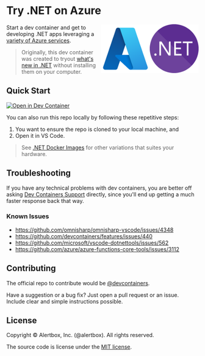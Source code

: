 # Try .NET on Azure

[<img align="right" alt=".NET C-sharp" width="128rem" src="https://raw.githubusercontent.com/github/explore/93d8a67084f94b2a444e510199a6e7622e5b09a3/topics/dotnet/dotnet.png" />][dotnet-quick-start]

[<img align="right" alt=".NET C-sharp" width="128rem" src="https://raw.githubusercontent.com/github/explore/eaef8552d8b082ffafe2bfc8a5023d47da904aac/topics/azure/azure.png" />][dotnet-quick-start]



Start a dev container and get to developing .NET apps leveraging a [variety of Azure services][az-services-for-dotnet].

> Originally, this dev container was created to tryout [what's new in .NET][dotnet-whats-new] without installing them on your computer.

[dotnet-quick-start]: https://learn.microsoft.com/en-us/dotnet/
[az-services-for-dotnet]: https://learn.microsoft.com/en-us/dotnet/azure/key-azure-services
[dotnet-whats-new]: https://learn.microsoft.com/en-us/dotnet/core/whats-new/



## Quick Start

[![Open in Dev Container](https://img.shields.io/static/v1?style=for-the-badge&label=Dev+Container&message=Open&color=blue&logo=visualstudiocode)](https://vscode.dev/redirect?url=vscode://ms-vscode-remote.remote-containers/cloneInVolume?url=https://github.com/alertbox/try-dotnet-on-azure)



You can also run this repo locally by following these repetitive steps:

1. You want to ensure the repo is cloned to your local machine, and 
2. Open it in VS Code.



>  See [.NET Docker Images][dotnet-docker-images] for other variations that suites your hardware.

[dotnet-docker-images]: https://hub.docker.com/_/microsoft-dotnet-sdk/



## Troubleshooting

If you have any technical problems with dev containers, you are better off asking [Dev Containers Support][devcontainers-support] directly, since you'll end up getting a much faster response back that way.

[devcontainers-support]: https://github.com/devcontainers/community/discussions/3



### Known Issues

- https://github.com/omnisharp/omnisharp-vscode/issues/4348
- https://github.com/devcontainers/features/issues/440
- https://github.com/microsoft/vscode-dotnettools/issues/562
- https://github.com/azure/azure-functions-core-tools/issues/3112



## Contributing

The official repo to contribute would be [@devcontainers][devcontainers-repo].

Have a suggestion or a bug fix? Just open a pull request or an issue. Include clear and simple instructions possible.

[devcontainers-repo]: https://github.com/devcontainers



## License

Copyright &copy; Alertbox, Inc. (@alertbox). All rights reserved.

The source code is license under the [MIT license](#MIT-1-ov-file).

